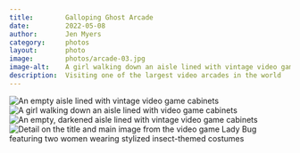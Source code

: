 ```yaml
---
title:        Galloping Ghost Arcade
date:         2022-05-08
author:       Jen Myers
category:     photos
layout:       photo
image:        photos/arcade-03.jpg
image-alt:    A girl walking down an aisle lined with vintage video game cabinets
description:  Visiting one of the largest video arcades in the world
---
```


<div><img alt="An empty aisle lined with vintage video game cabinets" src="{{ site.baseurl }}/images/photos/arcade-06.jpg" /></div>
<div><img alt="A girl walking down an aisle lined with video game cabinets" src="{{ site.baseurl }}/images/photos/arcade-03.jpg" /></div>
<div><img alt="An empty, darkened aisle lined with vintage video game cabinets" src="{{ site.baseurl }}/images/photos/arcade-04.jpg" /></div>
<div><img alt="Detail on the title and main image from the video game Lady Bug featuring  two women wearing stylized insect-themed costumes" src="{{ site.baseurl }}/images/photos/arcade-05.jpg" /></div>
